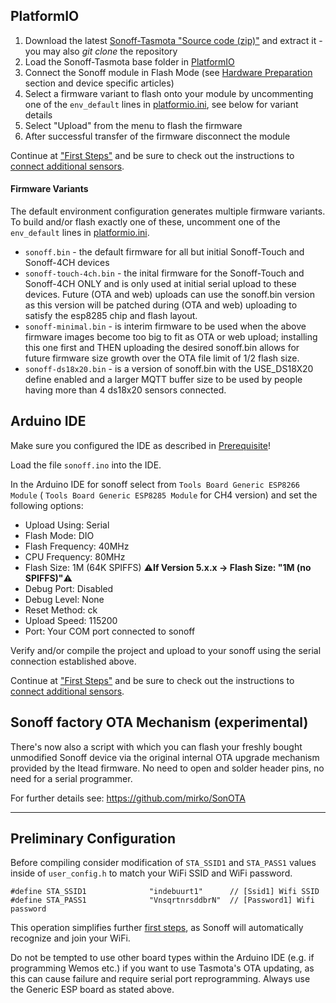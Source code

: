 ## PlatformIO

1. Download the latest [Sonoff-Tasmota "Source code (zip)"](https://github.com/arendst/Sonoff-Tasmota/releases) and extract it - you may also *git clone* the repository
2. Load the Sonoff-Tasmota base folder in [PlatformIO](https://github.com/platformio)
3. Connect the Sonoff module in Flash Mode (see [Hardware Preparation](https://github.com/arendst/Sonoff-Tasmota/wiki/Hardware-Preparation) section and device specific articles)
4. Select a firmware variant to flash onto your module by uncommenting one of the `env_default` lines in [platformio.ini](https://github.com/arendst/Sonoff-Tasmota/blob/master/platformio.ini), see below for variant details
5. Select "Upload" from the menu to flash the firmware 
6. After successful transfer of the firmware disconnect the module

Continue at ["First Steps"](https://github.com/arendst/Sonoff-Tasmota/wiki/Initial-Configuration) and be sure to check out the instructions to [connect additional sensors](https://github.com/arendst/Sonoff-Tasmota/wiki/Sensor-Configuration).

#### Firmware Variants

The default environment configuration generates multiple firmware variants. To build and/or flash exactly one of these, uncomment one of the `env_default` lines in [platformio.ini](https://github.com/arendst/Sonoff-Tasmota/blob/master/platformio.ini).

* `sonoff.bin` - the default firmware for all but initial Sonoff-Touch and Sonoff-4CH devices
* `sonoff-touch-4ch.bin` - the inital firmware for the Sonoff-Touch and Sonoff-4CH ONLY and is only used at initial serial upload to these devices. Future (OTA and web) uploads can use the sonoff.bin version as this version will be patched during (OTA and web) uploading to satisfy the esp8285 chip and flash layout.
* `sonoff-minimal.bin` - is interim firmware to be used when the above firmware images become too big to fit as OTA or web upload; installing this one first and THEN uploading the desired sonoff.bin allows for future firmware size growth over the OTA file limit of 1/2 flash size.
* `sonoff-ds18x20.bin` - is a version of sonoff.bin with the USE_DS18X20 define enabled and a larger MQTT buffer size to be used by people having more than 4 ds18x20 sensors connected.

## Arduino IDE

Make sure you configured the IDE as described in [Prerequisite](Prerequisite)!

Load the file `sonoff.ino` into the IDE.

In the Arduino IDE for sonoff select from `Tools Board Generic ESP8266 Module` ( `Tools Board Generic ESP8285 Module` for CH4 version) and set the following options:

- Upload Using: Serial
- Flash Mode: DIO
- Flash Frequency: 40MHz
- CPU Frequency: 80MHz
- Flash Size: 1M (64K SPIFFS) ⚠️️**If Version 5.x.x -> Flash Size: "1M (no SPIFFS)"**⚠️️
- Debug Port: Disabled
- Debug Level: None
- Reset Method: ck
- Upload Speed: 115200
- Port: Your COM port connected to sonoff

Verify and/or compile the project and upload to your sonoff using the serial connection established above.

Continue at ["First Steps"](https://github.com/arendst/Sonoff-Tasmota/wiki/Initital-Configuration) and be sure to check out the instructions to [connect additional sensors](https://github.com/arendst/Sonoff-Tasmota/wiki/Sensor-Configuration).

## Sonoff factory OTA Mechanism (experimental)

There's now also a script with which you can flash your freshly bought unmodified Sonoff device via the original internal OTA upgrade mechanism provided by the Itead firmware. No need to open and solder header pins, no need for a serial programmer.

For further details see: https://github.com/mirko/SonOTA

----

## Preliminary Configuration

Before compiling consider modification of `STA_SSID1` and `STA_PASS1` values inside of `user_config.h` to match your WiFi SSID and WiFi password.

    #define STA_SSID1              "indebuurt1"      // [Ssid1] Wifi SSID 
    #define STA_PASS1              "VnsqrtnrsddbrN"  // [Password1] Wifi password 

This operation simplifies further [first steps](https://github.com/arendst/Sonoff-Tasmota/wiki/Initial-Configuration), as Sonoff will automatically recognize and join your WiFi.

Do not be tempted to use other board types within the Arduino IDE (e.g. if programming Wemos etc.) if you want to use Tasmota's OTA updating, as this can cause failure and require serial port reprogramming. Always use the Generic ESP board as stated above.
